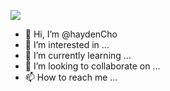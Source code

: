 <a href="버튼을 눌렀을 때 이동할 링크" target="_blank"><img src="https://img.shields.io/badge/blog-A4A4A4?style=flat&logo=notion&logoColor=000000"/></a>

- 👋 Hi, I’m @haydenCho
- 👀 I’m interested in ...
- 🌱 I’m currently learning ...
- 💞️ I’m looking to collaborate on ...
- 📫 How to reach me ...

<!---
haydenCho/haydenCho is a ✨ special ✨ repository because its `README.md` (this file) appears on your GitHub profile.
You can click the Preview link to take a look at your changes.
--->

